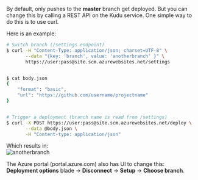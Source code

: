 By default, only pushes to the **master** branch get deployed. But you can change this by calling a REST API on the Kudu service. One simple way to do this is to use curl.

Here is an example:

```bash
# Switch branch (/settings endpoint)
$ curl -H "Content-Type: application/json; charset=UTF-8" \
       --data "{key: 'branch', value: 'anotherbranch' }" \
       https://user:pass@site.scm.azurewebsites.net/settings


$ cat body.json
{
    "format": "basic",
    "url": "https://github.com/username/projectname"
}


# Trigger a deployment (branch name is read from /settings)
$ curl -X POST https://user:pass@site.scm.azurewebsites.net/deploy \
       --data @body.json \
       -H "Content-type: application/json"
```

Which results in:<br>
![anotherbranch](https://cloud.githubusercontent.com/assets/6472374/18649223/fefa65aa-7ec6-11e6-8696-2b89bec5147e.png)

The Azure portal (portal.azure.com) also has UI to change this:<br>
**Deployment options** blade -> **Disconnect** -> **Setup** -> **Choose branch**.